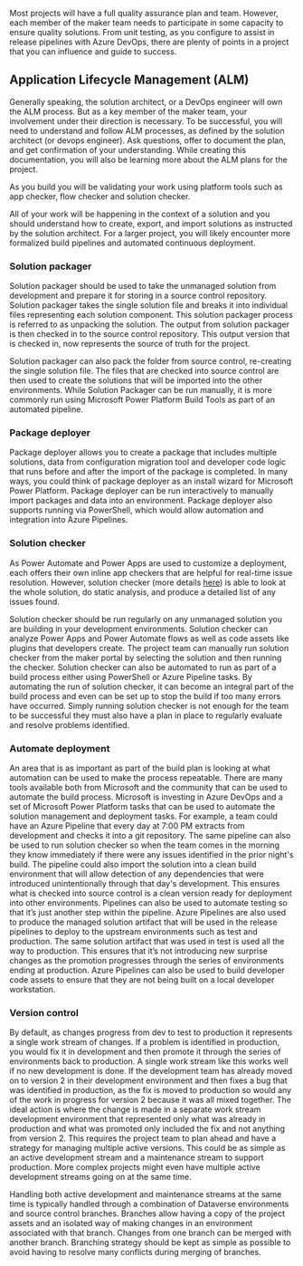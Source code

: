 Most projects will have a full quality assurance plan and team. However, each member of the maker team needs to participate in some capacity to ensure quality solutions. From unit testing, as you configure to assist in release pipelines with Azure DevOps, there are plenty of points in a project that you can influence and guide to success.

## Application Lifecycle Management (ALM)

Generally speaking, the solution architect, or a DevOps engineer will own the ALM process. But as a key member of the maker team, your involvement under their direction is necessary. To be successful, you will need to understand and follow ALM processes, as defined by the solution architect (or devops engineer). Ask questions, offer to document the plan, and get confirmation of your understanding. While creating this documentation, you will also be learning more about the ALM plans for the project.

As you build you will be validating your work using platform tools such as app checker, flow checker and solution checker.

All of your work will be happening in the context of a solution and you should understand how to create, export, and import solutions as instructed by the solution architect. For a larger project, you will likely encounter more formalized build pipelines and automated continuous deployment.

### Solution packager

Solution packager should be used to take the unmanaged solution from development and prepare it for storing in a source control repository. Solution packager takes the single solution file and breaks it into individual files representing each solution component. This solution packager process is referred to as unpacking the solution. The output from solution packager is then checked in to the source control repository. This output version that is checked in, now represents the source of truth for the project.

Solution packager can also pack the folder from source control, re-creating the single solution file. The files that are checked into source control are then used to create the solutions that will be imported into the other environments. While Solution Packager can be run manually, it is more commonly run using Microsoft Power Platform Build Tools as part of an automated pipeline.

### Package deployer

Package deployer allows you to create a package that includes multiple solutions, data from configuration migration tool and developer code logic that runs before and after the import of the package is completed. In many ways, you could think of package deployer as an install wizard for Microsoft Power Platform. Package deployer can be run interactively to manually import packages and data into an environment. Package deployer also supports running via PowerShell, which would allow automation and integration into Azure Pipelines.

### Solution checker

As Power Automate and Power Apps are used to customize a deployment, each offers their own inline app checkers that are helpful for real-time issue resolution. However, solution checker (more details [here](/powerapps/maker/common-data-service/use-powerapps-checker)) is able to look at the whole solution, do static analysis, and produce a detailed list of any issues found.

Solution checker should be run regularly on any unmanaged solution you are building in your development environments. Solution checker can analyze Power Apps and Power Automate flows as well as code assets like plugins that developers create. The project team can manually run solution checker from the maker portal by selecting the solution and then running the checker. Solution checker can also be automated to run as part of a build process either using PowerShell or Azure Pipeline tasks. By automating the run of solution checker, it can become an integral part of the build process and even can be set up to stop the build if too many errors have occurred. Simply running solution checker is not enough for the team to be successful they must also have a plan in place to regularly evaluate and resolve problems identified.

### Automate deployment

An area that is as important as part of the build plan is looking at what automation can be used to make the process repeatable. There are many tools available both from Microsoft and the community that can be used to automate the build process. Microsoft is investing in Azure DevOps and a set of Microsoft Power Platform tasks that can be used to automate the solution management and deployment tasks. For example, a team could have an Azure Pipeline that every day at 7:00 PM extracts from development and checks it into a git repository. The same pipeline can also be used to run solution checker so when the team comes in the morning they know immediately if there were any issues identified in the prior night's build. The pipeline could also import the solution into a clean build environment that will allow detection of any dependencies that were introduced unintentionally through that day's development. This ensures what is checked into source control is a clean version ready for deployment into other environments. Pipelines can also be used to automate testing so that it’s just another step within the pipeline. Azure Pipelines are also used to produce the managed solution artifact that will be used in the release pipelines to deploy to the upstream environments such as test and production. The same solution artifact that was used in test is used all the way to production. This ensures that it’s not introducing new surprise changes as the promotion progresses through the series of environments ending at production. Azure Pipelines can also be used to build developer code assets to ensure that they are not being built on a local developer workstation.

### Version control

By default, as changes progress from dev to test to production it represents a single work stream of changes. If a problem is identified in production, you would fix it in development and then promote it through the series of environments back to production. A single work stream like this works well if no new development is done. If the development team has already moved on to version 2 in their development environment and then fixes a bug that was identified in production, as the fix is moved to production so would any of the work in progress for version 2 because it was all mixed together. The ideal action is where the change is made in a separate work stream development environment that represented only what was already in production and what was promoted only included the fix and not anything from version 2. This requires the project team to plan ahead and have a strategy for managing multiple active versions. This could be as simple as an active development stream and a maintenance stream to support production. More complex projects might even have multiple active development streams going on at the same time.

Handling both active development and maintenance streams at the same time is typically handled through a combination of Dataverse environments and source control branches. Branches allow having a copy of the project assets and an isolated way of making changes in an environment associated with that branch. Changes from one branch can be merged with another branch. Branching strategy should be kept as simple as possible to avoid having to resolve many conflicts during merging of branches.
